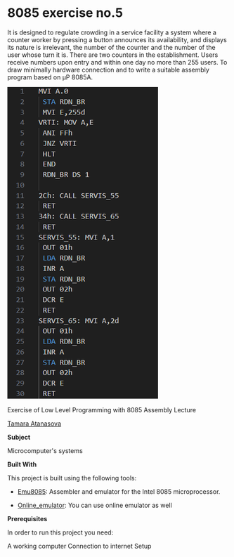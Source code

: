 # 8085 exercise no.5

It is designed to regulate crowding in a service facility
a system where a counter worker by pressing a button
announces its availability, and displays its nature
is irrelevant, the number of the counter and the number of
the user whose turn it is. There are two counters in the establishment.
Users receive numbers upon entry and within one day
no more than 255 users. To draw minimally
hardware connection and to write a suitable
assembly program based on µP 8085A.

![Screenshot (1)](https://github.com/tamaraatanasova/8085-Zadaca5/blob/main/slika1.png)

Exercise of Low Level Programming with 8085 Assembly Lecture



[Tamara Atanasova ](https://github.com/tamaraatanasova)



**Subject**

Microcomputer's systems

**Built With**

This project is built using the following tools:

- [Emu8085](https://8085-emulator.soft112.com/download.html): Assembler and emulator for the Intel 8085 microprocessor.

- [Online_emulator](https://www.sim8085.com/): You can use online emulator as well

**Prerequisites**

In order to run this project you need:

A working computer
Connection to internet
Setup







